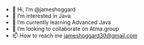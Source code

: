 - 👋 Hi, I’m @jameshoggard
- 👀 I’m interested in Java
- 🌱 I’m currently learning Advanced Java
- 💞️ I’m looking to collaborate on Atma.group
- 📫 How to reach me jameshoggard30@gmail.com

<!---
jameshoggard/jameshoggard is a ✨ special ✨ repository because its `README.md` (this file) appears on your GitHub profile.
You can click the Preview link to take a look at your changes.
--->
